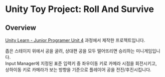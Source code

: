 # Unity Toy Project: Roll And Survive
## Overview
[Unity Learn - Junior Programer Unit 4](https://learn.unity.com/project/4danweon-geimpeulrei-mekanig) 과정에서 제작한 프로젝트입니다.

좁은 스테이지 위에서 공을 굴려, 상대편 공을 모두 떨어뜨리면 승리하는 미니게임입니다.<br>
Input Manager에 지정된 표준 입력키 중 좌우이동 키로 카메라 시점을 회전시키고,<br>
상하이동 키로 카메라가 보는 방향을 기준으로 플레이어 공을 전진/후진시킵니다.
